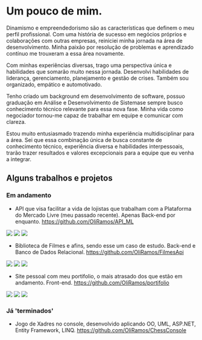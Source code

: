 # Um pouco de mim.
Dinamismo e empreendedorismo são as características que definem o meu perfil profissional. Com uma história de sucesso em negócios próprios e colaborações com outras empresas, reiniciei minha jornada na área de desenvolvimento. Minha paixão por resolução de problemas e aprendizado contínuo me trouxeram a essa área novamente.

Com minhas experiências diversas, trago uma perspectiva única e habilidades que somarão muito nessa jornada. Desenvolvi habilidades de liderança, gerenciamento, planejamento e gestão de crises. Também sou organizado, empático e automotivado.

Tenho criado um background em desenvolvimento de software, possuo graduação em Análise e Desenvolvimento de Sistemase sempre busco conhecimento técnico relevante para essa nova fase. Minha vida como negociador tornou-me capaz de trabalhar em equipe e comunicar com clareza.

Estou muito entusiasmado trazendo minha experiência multidisciplinar para a área. Sei que essa combinação única de busca constante de conhecimento técnico, experiência diversa e habilidades interpessoais, trarão trazer resultados e valores excepcionais para a equipe que eu venha a integrar.

## Alguns trabalhos e projetos

### Em andamento

* API que visa facilitar a vida de lojistas que trabalham com a Plataforma do Mercado Livre (meu passado recente). Apenas Back-end por enquanto. 
https://github.com/OliRamos/API_ML
<img src="https://img.shields.io/badge/JavaScript-323330?style=for-the-badge&logo=javascript&logoColor=F7DF1E">
<img src="https://img.shields.io/badge/Visual%20Studio%20Code-0078d7.svg?logo=visual-studio-code&logoColor=white">
<img src="https://img.shields.io/badge/Postman-FF6C37?logo=postman&logoColor=white">

* Biblioteca de Filmes e afins, sendo esse um caso de estudo. Back-end e Banco de Dados Relacional.
https://github.com/OliRamos/FilmesApi  
<img src="https://img.shields.io/badge/c%23-%23239120.svg?logo=c-sharp&logoColor=white">
<img src="https://img.shields.io/badge/mysql-%2300f.svg?logo=mysql&logoColor=white">
<img src="https://img.shields.io/badge/Postman-FF6C37?logo=postman&logoColor=white">

* Site pessoal com meu portifolio, o mais atrasado dos que estão em andamento. Front-end.
https://github.com/OliRamos/portifolio  
<img src="https://img.shields.io/badge/HTML5-E34F26?style=for-the-badge&logo=html5&logoColor=white">
<img src="https://img.shields.io/badge/CSS3-1572B6?style=for-the-badge&logo=css3&logoColor=white">
<img src="https://img.shields.io/badge/JavaScript-323330?style=for-the-badge&logo=javascript&logoColor=F7DF1E">

### Já 'terminados'
* Jogo de Xadres no console, desenvolvido aplicando OO, UML, ASP.NET, Entity Framework, LINQ.
https://github.com/OliRamos/ChessConsole

